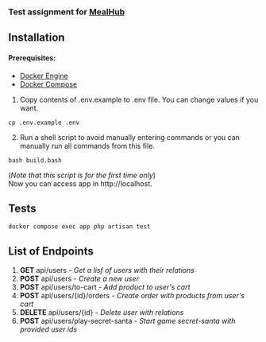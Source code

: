 ### Test assignment for [MealHub](https://landing.mealhub.group)


## Installation

#### Prerequisites:
- [Docker Engine](https://docs.docker.com/engine)
- [Docker Compose](https://docs.docker.com/compose)

1. Copy contents of .env.example to .env file.
You can change values if you want.
```
cp .env.example .env
```
2. Run a shell script to avoid manually entering commands or you can manually run all commands from this file.
```
bash build.bash
```
(*Note that this script is for the first time only*)    
Now you can access app in http://localhost.

## Tests
```
docker compose exec app php artisan test
```

## List of Endpoints
1. **GET** api/users - *Get a lisf of users with their relations*
2. **POST** api/users - *Create a new user*
3. **POST** api/users/to-cart - *Add product to user's cart*
4. **POST** api/users/{id}/orders - *Create order with products from user's cart*
5. **DELETE** api/users/{id} - *Delete user with relations*
6. **POST** api/users/play-secret-santa - *Start game secret-santa with provided user ids*

